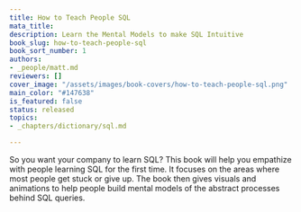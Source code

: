```yaml
---
title: How to Teach People SQL
mata_title:
description: Learn the Mental Models to make SQL Intuitive
book_slug: how-to-teach-people-sql
book_sort_number: 1
authors:
- _people/matt.md
reviewers: []
cover_image: "/assets/images/book-covers/how-to-teach-people-sql.png"
main_color: "#147638"
is_featured: false
status: released
topics:
- _chapters/dictionary/sql.md

---
```

So you want your company to learn SQL?
This book will help you empathize with people learning SQL for the first time. It focuses on the areas where most people get stuck or give up. The book then gives visuals and animations to help people build mental models of the abstract processes behind SQL queries.
